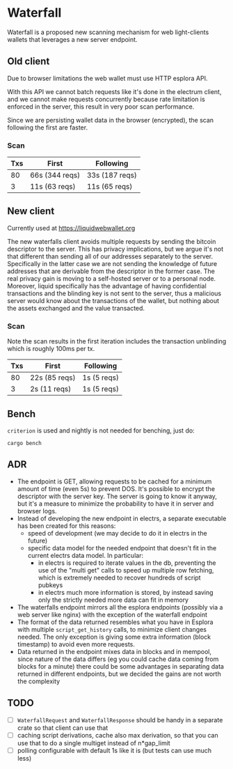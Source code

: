 

# Waterfall

Waterfall is a proposed new scanning mechanism for web light-clients wallets that leverages a new server endpoint.

## Old client

Due to browser limitations the web wallet must use HTTP esplora API. 

With this API we cannot batch requests like it's done in the electrum client, and we cannot make requests concurrently because rate limitation is enforced in the server, this result in very poor scan performance.

Since we are persisting wallet data in the browser (encrypted), the scan following the first are faster.

### Scan

Txs | First          | Following
----|----------------|----------------
 80 | 66s (344 reqs) | 33s (187 reqs)
  3 | 11s (63 reqs)  | 11s (65 reqs)

## New client

Currently used at https://liquidwebwallet.org

The new waterfalls client avoids multiple requests by sending the bitcoin descriptor to the server.
This has privacy implications, but we argue it's not that different than sending all of our addresses separately to the server. Specifically in the latter case we are not sending the knowledge of future addresses that are derivable from the descriptor in the former case. The real privacy gain is moving to a self-hosted server or to a personal node.
Moreover, liquid specifically has the advantage of having confidential transactions and the blinding key is not sent to the server, thus a malicious server would know about the transactions of the wallet, but nothing about the assets exchanged and the value transacted.

### Scan

Note the scan results in the first iteration includes the transaction unblinding which is roughly 100ms per tx.

Txs | First         | Following
----|---------------|-------------
 80 | 22s (85 reqs) | 1s (5 reqs)
  3 | 2s (11 reqs)  | 1s (5 reqs)

## Bench

`criterion` is used and nightly is not needed for benching, just do:

```
cargo bench
```


## ADR

* The endpoint is GET, allowing requests to be cached for a minimum amount of time (even 5s) to prevent DOS. It's possible to encrypt the descriptor with the server key. The server is going to know it anyway, but it's a measure to minimize the probability to have it in server and browser logs.
* Instead of developing the new endpoint in electrs, a separate executable has been created for this reasons:
    * speed of development (we may decide to do it in electrs in the future)
    * specific data model for the needed endpoint that doesn't fit in the current electrs data model. In particular:
        * in electrs is required to iterate values in the db, preventing the use of the "multi get" calls to speed up multiple row fetching, which is extremely needed to recover hundreds of script pubkeys
        * in electrs much more information is stored, by instead saving only the strictly needed more data can fit in memory
* The waterfalls endpoint mirrors all the esplora endpoints (possibly via a web server like nginx) with the exception of the waterfall endpoint
* The format of the data returned resembles what you have in Esplora with multiple `script_get_history` calls, to minimize client changes needed. The only exception is giving some extra information (block timestamp) to avoid even more requests.
* Data returned in the endpoint mixes data in blocks and in mempool, since nature of the data differs (eg you could cache data coming from blocks for a minute) there could be some advantages in separating data returned in different endpoints, but we decided the gains are not worth the complexity

## TODO

- [ ] `WaterfallRequest` and `WaterfallResponse` should be handy in a separate crate so that client can use that
- [ ] caching script derivations, cache also max derivation, so that you can use that to do a single multiget instead of n*gap_limit
- [ ] polling configurable with default 1s like it is (but tests can use much less)